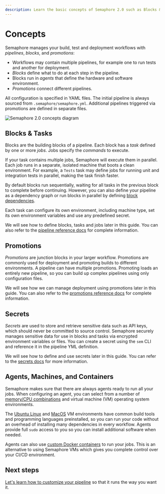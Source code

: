 ```yaml
---
description: Learn the basic concepts of Semaphore 2.0 such as Blocks & Tasks, Promotions, Secrets, Agents, Machines, and Containers.
---
```


# Concepts

Semaphore manages your build, test and deployment workflows with _pipelines_,
_blocks_, and _promotions_:

- Workflows may contain multiple pipelines, for example one to run tests and
  another for deployment.
- _Blocks_ define what to do at each step in the pipeline.
- Blocks run in _agents_ that define the hardware and software environment.
- _Promotions_ connect different pipelines.

All configuration is specified in YAML files. The initial pipeline is always
sourced from `.semaphore/semaphore.yml`. Additional pipelines triggered via
promotions are defined in separate files.

![Semaphore 2.0 concepts diagram](https://storage.googleapis.com/semaphore-public-assets/public/images/semaphoreci2-concepts.png)

## Blocks & Tasks

Blocks are the building blocks of a pipeline. Each block has a _task_ defined by
one or more _jobs_. Jobs specify the _commands_ to execute.

If your task contains multiple jobs, Semaphore will execute them in parallel.
Each job runs in a separate, isolated machine that boots a clean environment.
For example, a `Tests` task may define jobs for running unit and integration
tests in parallel, making the task finish faster.

By default blocks run sequentially, waiting for all tasks in the previous block
to complete before continuing.  However, you can also define your pipeline as a
dependency graph or run blocks in parallel by defining
[block dependencies](https://docs.semaphoreci.com/essentials/modeling-complex-workflows/).

Each task can configure its own environment,
including machine type, set its own environment variables and use any
predefined secret.

We will see how to define blocks, tasks and jobs later in this guide. You can
also refer to the [pipeline reference docs](https://docs.semaphoreci.com/reference/pipeline-yaml-reference/)
for complete information.

## Promotions

_Promotions_ are junction blocks in your larger workflow. Promotions are
commonly used for deployment and promoting builds to different environments.
A pipeline can have multiple promotions. Promoting loads an entirely new
pipeline, so you can build up complex pipelines using only configuration files.

We will see how we can manage deployment using promotions later in this guide.
You can also refer to the [promotions reference docs](https://docs.semaphoreci.com/reference/pipeline-yaml-reference/#promotions)
for complete information.

## Secrets

_Secrets_ are used to store and retrieve sensitive data such as API keys,
which should never be committed to source control. Semaphore securely manages
sensitive data for use in blocks and tasks via encrypted environment variables
or files. You can create a secret using the `sem` CLI and reference it in
the pipeline YML definition.

We will see how to define and use secrets later in this guide. You can refer
to the [secrets docs](https://docs.semaphoreci.com/essentials/using-secrets/)
for more information.

## Agents, Machines, and Containers

Semaphore makes sure that there are always agents ready to run all your jobs.
When configuring an agent, you can select from a number of [memory/CPU
combinations][machine-types] and virtual machine (VM) operating system
environments.

The [Ubuntu Linux][ubuntu] and [MacOS][macos] VM environments have
common build tools and programming languages preinstalled, so you can
run your code without an overhead of installing many dependencies in
every workflow. Agents provide full `sudo` access to you so you can install
additional software when needed.

Agents can also use [custom Docker containers][docker-containers] to run your
jobs. This is an alternative to using Semaphore VMs which gives you complete
control over your CI/CD environment.

## Next steps

[Let's learn how to customize your pipeline][next] so that it runs the way
you want it.

[next]: https://docs.semaphoreci.com/guided-tour/customizing-your-pipeline/
[machine-types]: https://docs.semaphoreci.com/ci-cd-environment/machine-types/
[ubuntu]: https://docs.semaphoreci.com/ci-cd-environment/ubuntu-18.04-image/
[macos]: https://docs.semaphoreci.com/ci-cd-environment/macos-xcode-11-image/
[docker-containers]: https://docs.semaphoreci.com/ci-cd-environment/custom-ci-cd-environment-with-docker/
